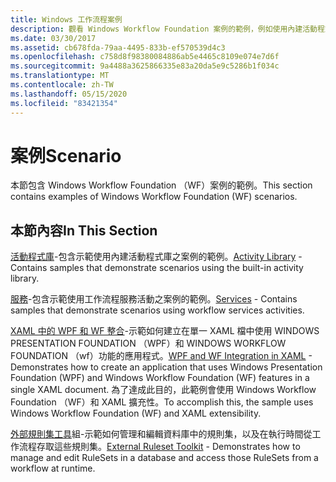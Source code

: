 ```yaml
---
title: Windows 工作流程案例
description: 觀看 Windows Workflow Foundation 案例的範例，例如使用內建活動程式庫的案例，以及使用工作流程服務活動的案例。
ms.date: 03/30/2017
ms.assetid: cb678fda-79aa-4495-833b-ef570539d4c3
ms.openlocfilehash: c758d8f98380084886ab5e4465c8109e074e7d6f
ms.sourcegitcommit: 9a4488a3625866335e83a20da5e9c5286b1f034c
ms.translationtype: MT
ms.contentlocale: zh-TW
ms.lasthandoff: 05/15/2020
ms.locfileid: "83421354"
---
```

# <a name="scenario"></a><span data-ttu-id="ad71d-103">案例</span><span class="sxs-lookup"><span data-stu-id="ad71d-103">Scenario</span></span>

<span data-ttu-id="ad71d-104">本節包含 Windows Workflow Foundation （WF）案例的範例。</span><span class="sxs-lookup"><span data-stu-id="ad71d-104">This section contains examples of Windows Workflow Foundation (WF) scenarios.</span></span>  
  
## <a name="in-this-section"></a><span data-ttu-id="ad71d-105">本節內容</span><span class="sxs-lookup"><span data-stu-id="ad71d-105">In This Section</span></span>

<span data-ttu-id="ad71d-106">[活動程式庫](activity-library.md)-包含示範使用內建活動程式庫之案例的範例。</span><span class="sxs-lookup"><span data-stu-id="ad71d-106">[Activity Library](activity-library.md) - Contains samples that demonstrate scenarios using the built-in activity library.</span></span>  
  
<span data-ttu-id="ad71d-107">[服務](accessing-operationcontext.md)-包含示範使用工作流程服務活動之案例的範例。</span><span class="sxs-lookup"><span data-stu-id="ad71d-107">[Services](accessing-operationcontext.md) - Contains samples that demonstrate scenarios using workflow services activities.</span></span>  
  
<span data-ttu-id="ad71d-108">[XAML 中的 WPF 和 WF 整合](wpf-and-wf-integration-in-xaml.md)-示範如何建立在單一 XAML 檔中使用 WINDOWS PRESENTATION FOUNDATION （WPF）和 WINDOWS WORKFLOW FOUNDATION （wf）功能的應用程式。</span><span class="sxs-lookup"><span data-stu-id="ad71d-108">[WPF and WF Integration in XAML](wpf-and-wf-integration-in-xaml.md) - Demonstrates how to create an application that uses Windows Presentation Foundation (WPF) and Windows Workflow Foundation (WF) features in a single XAML document.</span></span> <span data-ttu-id="ad71d-109">為了達成此目的，此範例會使用 Windows Workflow Foundation （WF）和 XAML 擴充性。</span><span class="sxs-lookup"><span data-stu-id="ad71d-109">To accomplish this, the sample uses Windows Workflow Foundation (WF) and XAML extensibility.</span></span>  
  
<span data-ttu-id="ad71d-110">[外部規則集工具](external-ruleset-toolkit.md)組-示範如何管理和編輯資料庫中的規則集，以及在執行時間從工作流程存取這些規則集。</span><span class="sxs-lookup"><span data-stu-id="ad71d-110">[External Ruleset Toolkit](external-ruleset-toolkit.md) - Demonstrates how to manage and edit RuleSets in a database and access those RuleSets from a workflow at runtime.</span></span>
